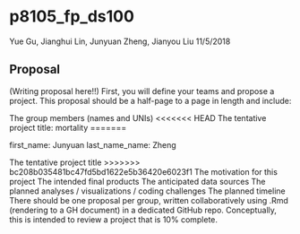 p8105\_fp\_ds100
================
Yue Gu, Jianghui Lin, Junyuan Zheng, Jianyou Liu
11/5/2018

Proposal
--------

(Writing proposal here!!) First, you will define your teams and propose a project. This proposal should be a half-page to a page in length and include:

The group members (names and UNIs) &lt;&lt;&lt;&lt;&lt;&lt;&lt; HEAD The tentative project title: mortality =======

first\_name: Junyuan last\_name\_name: Zheng

The tentative project title &gt;&gt;&gt;&gt;&gt;&gt;&gt; bc208b035481bc47fd5bd1622e5b36420e6023f1 The motivation for this project The intended final products The anticipated data sources The planned analyses / visualizations / coding challenges The planned timeline There should be one proposal per group, written collaboratively using .Rmd (rendering to a GH document) in a dedicated GitHub repo. Conceptually, this is intended to review a project that is 10% complete.
